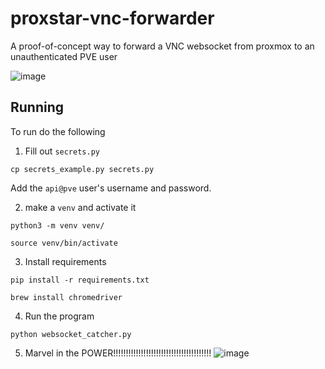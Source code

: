 # proxstar-vnc-forwarder
A proof-of-concept way to forward a VNC websocket from proxmox to an unauthenticated PVE user

![image](https://user-images.githubusercontent.com/42927786/177199389-2fd2470a-468d-415d-91d2-5b6675f65deb.png)

## Running
To run do the following

1. Fill out `secrets.py`

`cp secrets_example.py secrets.py`

Add the `api@pve` user's username and password.

2. make a `venv` and activate it

`python3 -m venv venv/`

`source venv/bin/activate`

3. Install requirements 

`pip install -r requirements.txt`

`brew install chromedriver`

4. Run the program

`python websocket_catcher.py`

5. Marvel in the POWER!!!!!!!!!!!!!!!!!!!!!!!!!!!!!!!!!!!!!!!
![image](https://user-images.githubusercontent.com/42927786/177910999-f10b4413-093f-47b9-aa53-e781dc7d7da1.png)
